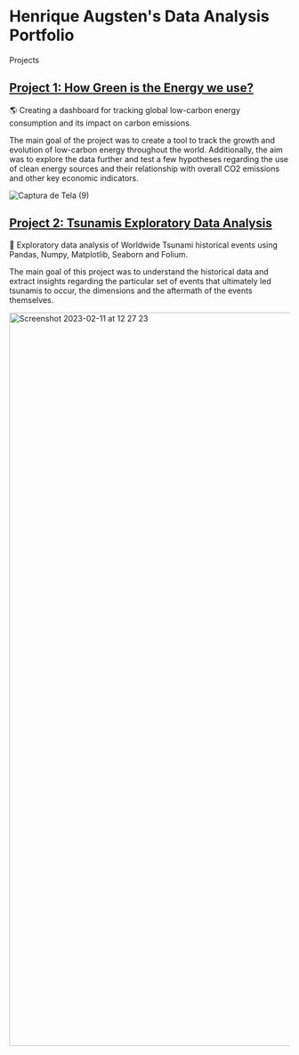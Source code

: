 # Henrique Augsten's Data Analysis Portfolio

Projects

## [Project 1: How Green is the Energy we use?](https://github.com/hafluz/energy_data)
🌎 Creating a dashboard for tracking global low-carbon energy consumption and its impact on carbon emissions.

The main goal of the project was to create a tool to track the growth and evolution of low-carbon energy throughout the world. Additionally, the aim was to explore the data further and test a few hypotheses regarding the use of clean energy sources and their relationship with overall CO2 emissions and other key economic indicators.

![Captura de Tela (9)](https://user-images.githubusercontent.com/122936255/215545006-45224a36-7173-4e34-978f-217180bcca6f.png)


## [Project 2: Tsunamis Exploratory Data Analysis](https://github.com/hafluz/tsunami_exploratory)
🌊 Exploratory data analysis of Worldwide Tsunami historical events using Pandas, Numpy, Matplotlib, Seaborn and Folium.

The main goal of this project was to understand the historical data and extract insights regarding the particular set of events that ultimately led tsunamis to occur, the dimensions and the aftermath of the events themselves.

<img width="1317" alt="Screenshot 2023-02-11 at 12 27 23" src="https://user-images.githubusercontent.com/122936255/218266767-0c348863-e6d9-4bdf-a534-9b36b17ab2a9.png">
